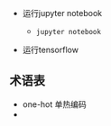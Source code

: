 - 运行jupyter notebook

  - ```
    jupyter notebook
    ```

- 运行tensorflow

  

## 术语表

  - one-hot 单热编码
  - 